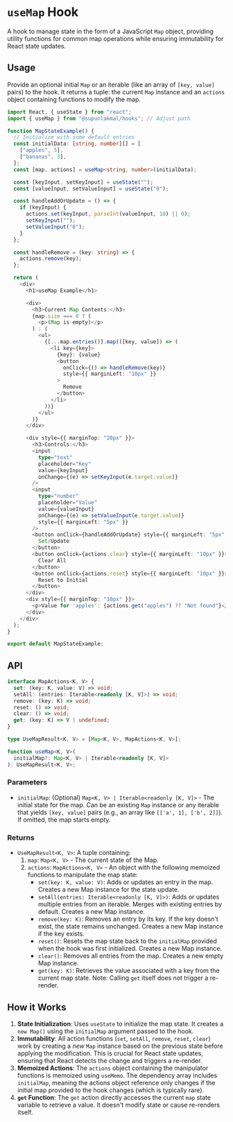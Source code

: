 # `useMap` Hook

A hook to manage state in the form of a JavaScript `Map` object, providing utility functions for common map operations while ensuring immutability for React state updates.

## Usage

Provide an optional initial `Map` or an iterable (like an array of `[key, value]` pairs) to the hook. It returns a tuple: the current `Map` instance and an `actions` object containing functions to modify the map.

```typescript
import React, { useState } from "react";
import { useMap } from "@supunlakmal/hooks"; // Adjust path

function MapStateExample() {
  // Initialize with some default entries
  const initialData: [string, number][] = [
    ["apples", 5],
    ["bananas", 3],
  ];
  const [map, actions] = useMap<string, number>(initialData);

  const [keyInput, setKeyInput] = useState("");
  const [valueInput, setValueInput] = useState("0");

  const handleAddOrUpdate = () => {
    if (keyInput) {
      actions.set(keyInput, parseInt(valueInput, 10) || 0);
      setKeyInput("");
      setValueInput("0");
    }
  };

  const handleRemove = (key: string) => {
    actions.remove(key);
  };

  return (
    <div>
      <h1>useMap Example</h1>

      <div>
        <h3>Current Map Contents:</h3>
        {map.size === 0 ? (
          <p>(Map is empty)</p>
        ) : (
          <ul>
            {[...map.entries()].map(([key, value]) => (
              <li key={key}>
                {key}: {value}
                <button
                  onClick={() => handleRemove(key)}
                  style={{ marginLeft: "10px" }}
                >
                  Remove
                </button>
              </li>
            ))}
          </ul>
        )}
      </div>

      <div style={{ marginTop: "20px" }}>
        <h3>Controls:</h3>
        <input
          type="text"
          placeholder="Key"
          value={keyInput}
          onChange={(e) => setKeyInput(e.target.value)}
        />
        <input
          type="number"
          placeholder="Value"
          value={valueInput}
          onChange={(e) => setValueInput(e.target.value)}
          style={{ marginLeft: "5px" }}
        />
        <button onClick={handleAddOrUpdate} style={{ marginLeft: "5px" }}>
          Set/Update
        </button>
        <button onClick={actions.clear} style={{ marginLeft: "10px" }}>
          Clear All
        </button>
        <button onClick={actions.reset} style={{ marginLeft: "10px" }}>
          Reset to Initial
        </button>
      </div>
      <div style={{ marginTop: "10px" }}>
        <p>Value for 'apples': {actions.get("apples") ?? "Not found"}</p>
      </div>
    </div>
  );
}

export default MapStateExample;
```

## API

```typescript
interface MapActions<K, V> {
  set: (key: K, value: V) => void;
  setAll: (entries: Iterable<readonly [K, V]>) => void;
  remove: (key: K) => void;
  reset: () => void;
  clear: () => void;
  get: (key: K) => V | undefined;
}

type UseMapResult<K, V> = [Map<K, V>, MapActions<K, V>];

function useMap<K, V>(
  initialMap?: Map<K, V> | Iterable<readonly [K, V]>
): UseMapResult<K, V>;
```

### Parameters

- `initialMap`: (Optional) `Map<K, V> | Iterable<readonly [K, V]>` - The initial state for the map. Can be an existing `Map` instance or any iterable that yields `[key, value]` pairs (e.g., an array like `[['a', 1], ['b', 2]]`). If omitted, the map starts empty.

### Returns

- `UseMapResult<K, V>`: A tuple containing:
  1.  `map`: `Map<K, V>` - The current state of the Map.
  2.  `actions`: `MapActions<K, V>` - An object with the following memoized functions to manipulate the map state:
      - `set(key: K, value: V)`: Adds or updates an entry in the map. Creates a new Map instance for the state update.
      - `setAll(entries: Iterable<readonly [K, V]>)`: Adds or updates multiple entries from an iterable. Merges with existing entries by default. Creates a new Map instance.
      - `remove(key: K)`: Removes an entry by its key. If the key doesn't exist, the state remains unchanged. Creates a new Map instance if the key exists.
      - `reset()`: Resets the map state back to the `initialMap` provided when the hook was first initialized. Creates a new Map instance.
      - `clear()`: Removes all entries from the map. Creates a new empty Map instance.
      - `get(key: K)`: Retrieves the value associated with a key from the current map state. Note: Calling `get` itself does not trigger a re-render.

## How it Works

1.  **State Initialization**: Uses `useState` to initialize the map state. It creates a `new Map()` using the `initialMap` argument passed to the hook.
2.  **Immutability**: All action functions (`set`, `setAll`, `remove`, `reset`, `clear`) work by creating a _new_ `Map` instance based on the previous state before applying the modification. This is crucial for React state updates, ensuring that React detects the change and triggers a re-render.
3.  **Memoized Actions**: The `actions` object containing the manipulator functions is memoized using `useMemo`. The dependency array includes `initialMap`, meaning the actions object reference only changes if the initial map provided to the hook changes (which is typically rare).
4.  **`get` Function**: The `get` action directly accesses the current `map` state variable to retrieve a value. It doesn't modify state or cause re-renders itself.
